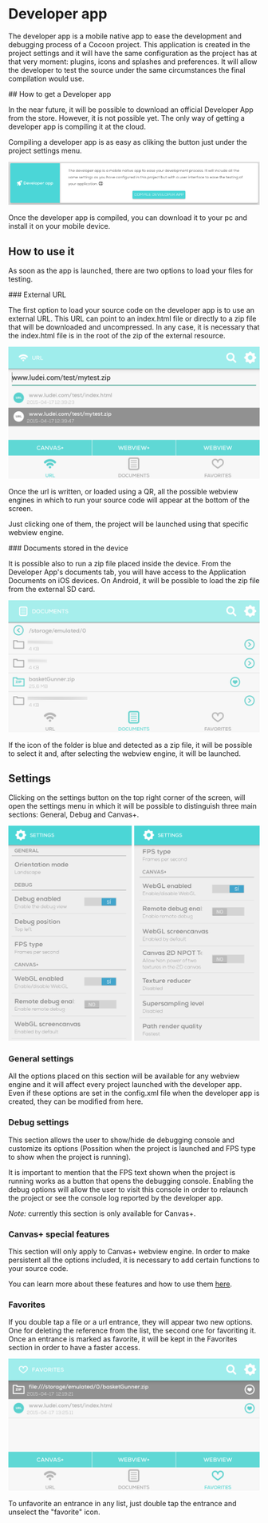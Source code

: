 Developer app
=================

The developer app is a mobile native app to ease the development and debugging process of a Cocoon project. This application is created in the project settings and it will have the same configuration as the project has at that very moment: plugins, icons and splashes and preferences. It will allow the developer to test the source under the same circumstances the final compilation would use.

## How to get a Developer app

In the near future, it will be possible to download an official Developer App from the store. However, it is not possible yet. The only way of getting a developer app is compiling it at the cloud.

Compiling a developer app is as easy as cliking the button just under the project settings menu.

![[class='center'] Developer App - compilation](img/dev-app-cloud.png "Developer app - compilation")

Once the developer app is compiled, you can download it to your pc and install it on your mobile device.

## How to use it

As soon as the app is launched, there are two options to load your files for testing.

### External URL

The first option to load your source code on the developer app is to use an external URL. This URL can point to an index.html file or directly to a zip file that will be downloaded and uncompressed. In any case, it is necessary that the index.html file is in the root of the zip of the external resource.

![[class='center'] Developer app external url](img/developer_app_urls.png "Developer app - external URL")

Once the url is written, or loaded using a QR, all the possible webview engines in which to run your source code will appear at the bottom of the screen.

Just clicking one of them, the project will be launched using that specific webview engine.

### Documents stored in the device

It is possible also to run a zip file placed inside the device. From the Developer App's documents tab, you will have access to the Application Documents on iOS devices. On Android, it will be possible to load the zip file from the external SD card.

![[class='center'] Developer app documents](img/developer_app_doc.png "Developer app - documents")

If the icon of the folder is blue and detected as a zip file, it will be possible to select it and, after selecting the webview engine, it will be launched.

## Settings

Clicking on the settings button on the top right corner of the screen, will open the settings menu in which it will be possible to distinguish three main sections: General, Debug and Canvas+.

![[class='center'] Developer App - settings](img/developer_app_settings.png "Developer app - settings")

### General settings

All the options placed on this section will be available for any webview engine and it will affect every project launched with the developer app. Even if these options are set in the config.xml file when the developer app is created, they can be modified from here.

### Debug settings

This section allows the user to show/hide de debugging console and customize its options (Possition when the project is launched and FPS type to show when the project is running).

It is important to mention that the FPS text shown when the project is running works as a button that opens the debugging console. Enabling the debug options will allow the user to visit this console in order to relaunch the project or see the console log reported by the developer app.

*Note:* currently this section is only available for Canvas+.

### Canvas+ special features

This section will only apply to Canvas+ webview engine. In order to make persistent all the options included, it is necessary to add certain functions to your source code.

You can learn more about these features and how to use them [here](/canvas-plus).

### Favorites

If you double tap a file or a url entrance, they will appear two new options. One for deleting the reference from the list, the second one for favoriting it. Once an entrance is marked as favorite, it will be kept in the Favorites section in order to have a faster access.

![[class='center'] Developer app favourites](img/developer_app_fav.png "Developer app - favourites")

To unfavorite an entrance in any list, just double tap the entrance and unselect the "favorite" icon.
